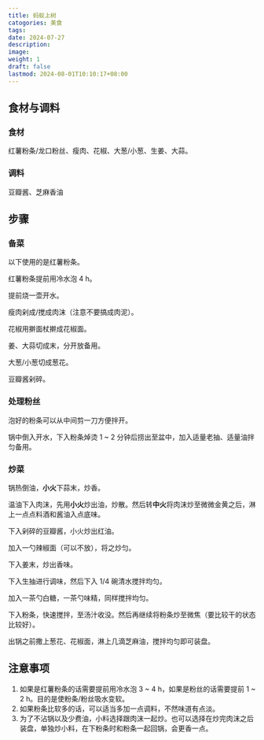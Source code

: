 ```yaml
---
title: 蚂蚁上树
catogories: 美食
tags: 
date: 2024-07-27
description: 
image: 
weight: 1
draft: false
lastmod: 2024-08-01T10:10:17+08:00
---
```


## 食材与调料

### 食材

红薯粉条/龙口粉丝、瘦肉、花椒、大葱/小葱、生姜、大蒜。

### 调料

豆瓣酱、芝麻香油

## 步骤

### 备菜

以下使用的是红薯粉条。

红薯粉条提前用冷水泡 4 h。

提前烧一壶开水。

瘦肉剁成/搅成肉沫（注意不要搞成肉泥）。

花椒用擀面杖擀成花椒面。

姜、大蒜切成末，分开放备用。

大葱/小葱切成葱花。

豆瓣酱剁碎。

### 处理粉丝

泡好的粉条可以从中间剪一刀方便拌开。

锅中倒入开水，下入粉条焯烫 1 ~ 2 分钟后捞出至盆中，加入适量老抽、适量油拌匀备用。

### 炒菜

锅热倒油，**小火**下蒜末，炒香。

温油下入肉沫，先用**小火**炒出油，炒散。然后转**中火**将肉沫炒至微微金黄之后，淋上一点点料酒和酱油入点底味。

下入剁碎的豆瓣酱，小火炒出红油。

加入一勺辣椒面（可以不放），将之炒匀。

下入姜末，炒出香味。


下入生抽进行调味，然后下入 1/4 碗清水搅拌均匀。

加入一茶勺白糖，一茶勺味精，同样搅拌均匀。

下入粉条，快速搅拌，至汤汁收没。然后再继续将粉条炒至微焦（要比较干的状态比较好）。

出锅之前撒上葱花、花椒面，淋上几滴芝麻油，搅拌均匀即可装盘。


## 注意事项

1. 如果是红薯粉条的话需要提前用冷水泡 3 ~ 4 h，如果是粉丝的话需要提前 1 ~ 2 h。目的是使粉条/粉丝吸水变软。
2. 如果粉条比软多的话，可以适当多加一点调料，不然味道有点淡。
3. 为了不沾锅以及少费油，小料选择跟肉沫一起炒。也可以选择在炒完肉沫之后装盘，单独炒小料，在下粉条时和粉条一起回锅，会更香一点。
